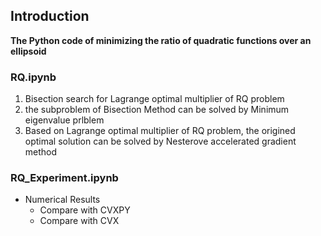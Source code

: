## Introduction
**The Python code of minimizing the ratio of quadratic functions over an ellipsoid**
### RQ.ipynb
1. Bisection search for Lagrange optimal multiplier of RQ problem
2. the subproblem of Bisection Method can be solved by Minimum eigenvalue prlblem
3. Based on Lagrange optimal multiplier of RQ problem, the origined optimal solution can be solved by Nesterove accelerated gradient method
### RQ_Experiment.ipynb
- Numerical Results
  - Compare with CVXPY
  - Compare with CVX
